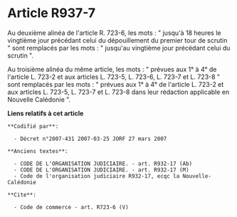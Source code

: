 # Article R937-7

Au deuxième alinéa de l'article R. 723-6, les mots : " jusqu'à 18 heures le vingtième jour précédant celui du dépouillement
du premier tour de scrutin " sont remplacés par les mots : " jusqu'au vingtième jour précédant celui du scrutin ". 

Au troisième alinéa du même article, les mots : " prévues aux 1° à 4° de l'article L. 723-2 et aux articles L. 723-5, L.
723-6, L. 723-7 et L. 723-8 " sont remplacés par les mots : " prévues aux 1° à 4° de l'article L. 723-2 et aux articles L.
723-5, L. 723-7 et L. 723-8 dans leur rédaction applicable en Nouvelle Calédonie ".

**Liens relatifs à cet article**

	**Codifié par**:

	  - Décret n°2007-431 2007-03-25 JORF 27 mars 2007

	**Anciens textes**:

	  - CODE DE L'ORGANISATION JUDICIAIRE. - art. R932-17 (Ab)
	  - CODE DE L'ORGANISATION JUDICIAIRE. - art. R932-17 (M)
	  - Code de l'organisation judiciaire R932-17, ecqc la Nouvelle-Calédonie

	**Cite**:

	  - Code de commerce - art. R723-6 (V)
